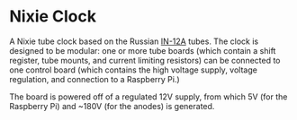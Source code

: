 # Nixie Clock
A Nixie tube clock based on the Russian [IN-12A](http://www.tube-tester.com/sites/nixie/data/in-12a.htm) tubes. The clock is designed to be modular: one or more tube boards (which contain a shift register, tube mounts, and current limiting resistors) can be connected to one control board (which contains the high voltage supply, voltage regulation, and connection to a Raspberry Pi.)

The board is powered off of a regulated 12V supply, from which 5V (for the Raspberry Pi) and ~180V (for the anodes) is generated.
